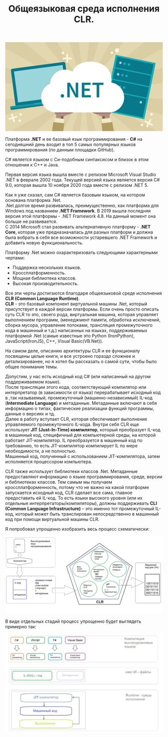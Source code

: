 ﻿---
layout: post
title: Общеязыковая среда исполнения CLR.
category: "imperative"
---
![](/image/post-2021-07-16/logo.jpg)  


Платформа **.NET** и ее базовый язык программирования - **C#** на сегодняшний день входит в топ 5 самых популярных языков программирования (по данным площадки GitHub).   

C# является языком с Си-подобным синтаксисом и близок в этом отношении к C++ и Java.  

Первая версия языка вышла вместе с релизом Microsoft Visual Studio .NET в феврале 2002 года. Текущей версией языка является версия C# 9.0, которая вышла 10 ноября 2020 года вместе с релизом .NET 5.  

Как я уже сказал, сам C# является базовым языком, на котором основана платформа .Net.  
.Net долгое время развивалась,  преимущественно, как платформа для Windows под названием **.NET Framework**. В 2019 вышла последняя версия этой платформы - .NET Framework 4.8. На данный момент она больше не развивается.  
С 2014 Microsoft стал развивать альтернативную платформу - **.NET Core**, которая уже предназначалась для разных платформ и должна была вобрать в себя все возможности устаревшего .NET Framework и добавить новую функциональность.  

Платформу .Net можно охарактеризовать следующими характерными чертами:  

- Поддержка нескольких языков.  
- Кроссплатформенность.  
- Мощная библиотека классов.  
- Высокая производительность.  

Все эти черты достигаются благодаря общеязыковой среде исполнения **CLR (Common Language Runtime)**.  
**CLR** - это базовый компонент виртуальной машины .Net, который присутствует в каждой версии платформы. Если очень просто описать суть CLR то это, своего рода, виртуальная машина, которая управляет выполнением программ, (менеджмент памяти, обработка исключений, сборка мусора, управление потоками, трансляция промежуточного кода в машинный и т.д.) написанных на языках, поддерживаемых платформой .Net (самые известные это Python (IronPython), JavaScript(IronJS), C++, Visual Basic(VB.Net)).  

На самом деле, описанию архитектуры CLR и ее функционалу посвящены целые книги, и все устроено гораздо сложнее и детализированее, но я хотел бы рассказать о самой сути, чтобы было общее понимание темы.  

Допустим, у нас есть исходный код C# (или написанный на другом поддерживаемом языке).  
После трансляции этого кода, соответствующий компилятор или интерпретатор (в зависимости от языка) перерабатывает исходный код в ,так называемый, промежуточный (машинно-независимый) IL-код (**Intermediate Language**) и метаданные. Метаданные включают в себя информацию о типах, фактические реализации функций программы, данные о версиях и тд.  
Далее в работу вступает CLR, которая обеспечивает выполнение управляемого промежуточного IL-кода. Внутри себя CLR еще использует **JIT (Just-In-Time) компилятор**, который преобразует IL-код в машинный код, специфичный для компьютерной среды, на которой работает JIT-компилятор. IL преобразуется в машинный код по требованию, то есть JIT-компилятор компилирует IL по мере необходимости, а не полностью.  
Машинный код, полученный с использованием JIT-компилятора, затем исполняется процессором компьютера.  

CLR также использует библиотеки классов .Net. Метаданные предоставляют информацию о языке программирования, среде, версии и библиотеках классов. Тем самым мы получаем кроссплатформенность, потому что не важно на какой платформе запускается исходный код, CLR сделает все сама, главное предоставить ей IL-код. То есть языки высокого уровня (или их отдельные интерпретаторы/компиляторы), должны поддерживать **CLI (Common Language Infrastructure)** – это именно тот промежуточный IL-код, который может быть транслирован непосредственно в машинный код при помощи виртуальной машины CLR.  

Я попробовал упрощенно изобразить весь процесс схематически:  

![](/image/post-2021-07-16/shemeCLR.jpg)   

В виде отдельных стадий процесс упрощенно будет выглядеть примерно так:  

![](/image/post-2021-07-16/stages.jpg)   


  
